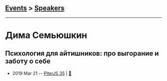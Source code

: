 ## [Events](../README.md) > [Speakers](../speakers.md)
---

# Дима Семьюшкин

## Психология для айтишников: про выгорание и заботу о себе
- 2019 Mar 21 -- [PiterJS 35](https://www.youtube.com/watch?v=qXX1iw74jfE)  | [:notebook:](https://fs.piterjs.org/events/35/semyushkin.pdf)  
